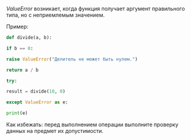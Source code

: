 _ValueError_ возникает, когда функция получает аргумент правильного типа, но с неприемлемым значением.

Пример:

```python
def divide(a, b):

if b == 0:

raise ValueError("Делитель не может быть нулем.")

return a / b

try:

result = divide(10, 0)

except ValueError as e:

print(e)
```
Как избежать: перед выполнением операции выполните проверку данных на предмет их допустимости.